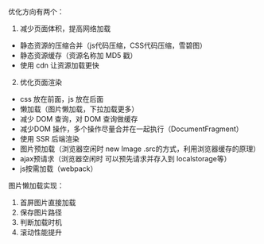 优化方向有两个：
1. 减少页面体积，提高网络加载
  * 静态资源的压缩合并（js代码压缩，CSS代码压缩，雪碧图）
  * 静态资源缓存（资源名称加 MD5 戳）
  * 使用 cdn 让资源加载更快
2. 优化页面渲染
  * css 放在前面，js 放在后面
  * 懒加载（图片懒加载，下拉加载更多）
  * 减少 DOM 查询，对 DOM 查询做缓存
  * 减少DOM 操作，多个操作尽量合并在一起执行（DocumentFragment）
  * 使用 SSR 后端渲染
  * 图片预加载（浏览器空闲时 new Image .src的方式，利用浏览器缓存的原理）
  * ajax预请求（浏览器空闲时 可以预先请求并存入到 localstorage等）
  * js按需加载（webpack）


图片懒加载实现：
  1. 首屏图片直接加载
  2. 保存图片路径
  3. 判断加载时机
  4. 滚动性能提升
  